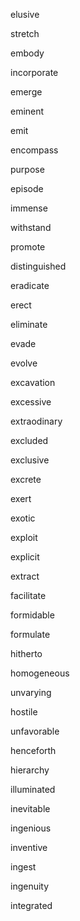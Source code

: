 elusive

stretch

embody

incorporate

emerge

eminent

emit

encompass

purpose

episode

immense

withstand

promote

distinguished

eradicate

erect

eliminate

evade

evolve

excavation

excessive

extraodinary

excluded

exclusive

excrete

exert

exotic

exploit

explicit

extract

facilitate

formidable

formulate

hitherto

homogeneous

unvarying

hostile

unfavorable

henceforth

hierarchy

illuminated

inevitable

ingenious

inventive

ingest

ingenuity

integrated
